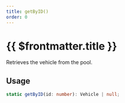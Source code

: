 ```yaml
---
title: getByID()
order: 0
---
```


# {{ $frontmatter.title }}

Retrieves the vehicle from the pool.

## Usage

```ts
static getByID(id: number): Vehicle | null;
```
